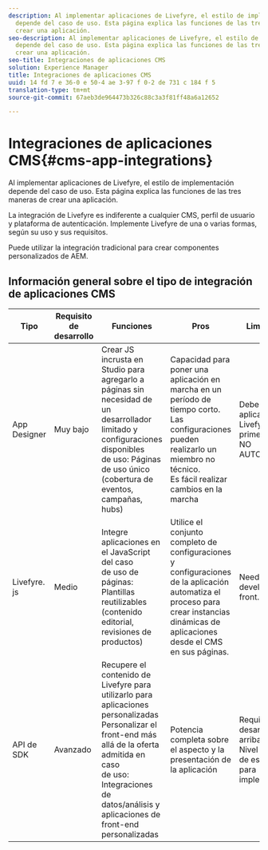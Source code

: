 ```yaml
---
description: Al implementar aplicaciones de Livefyre, el estilo de implementación
  depende del caso de uso. Esta página explica las funciones de las tres maneras de
  crear una aplicación.
seo-description: Al implementar aplicaciones de Livefyre, el estilo de implementación
  depende del caso de uso. Esta página explica las funciones de las tres maneras de
  crear una aplicación.
seo-title: Integraciones de aplicaciones CMS
solution: Experience Manager
title: Integraciones de aplicaciones CMS
uuid: 14 fd 7 e 36-0 e 50-4 ae 3-97 f 0-2 de 731 c 184 f 5
translation-type: tm+mt
source-git-commit: 67aeb3de964473b326c88c3a3f81ff48a6a12652

---
```



# Integraciones de aplicaciones CMS{#cms-app-integrations}

Al implementar aplicaciones de Livefyre, el estilo de implementación depende del caso de uso. Esta página explica las funciones de las tres maneras de crear una aplicación.

La integración de Livefyre es indiferente a cualquier CMS, perfil de usuario y plataforma de autenticación. Implemente Livefyre de una o varias formas, según su uso y sus requisitos.

Puede utilizar la integración tradicional para crear componentes personalizados de AEM.

## Información general sobre el tipo de integración de aplicaciones CMS

| Tipo | Requisito de desarrollo | Funciones | Pros | Limitaciones |
|--- |--- |--- |--- |--- |
| App Designer | Muy bajo | Crear JS incrusta en Studio para agregarlo a páginas sin necesidad de un desarrollador <br>limitado y configuraciones disponibles </br>de uso: Páginas de uso único (cobertura de eventos, campañas, hubs) | Capacidad para poner una aplicación en marcha en un período de tiempo corto. <br>Las configuraciones pueden realizarlo un miembro no técnico. <br>Es fácil realizar cambios en la marcha | Debe crear una aplicación con Livefyre Studio primero <br>NO AUTOMATIZADO |
| Livefyre. js | Medio | Integre aplicaciones en el JavaScript del caso <br>de uso de páginas: Plantillas reutilizables (contenido editorial, revisiones de productos) | Utilice el conjunto completo de configuraciones y configuraciones <br>de la aplicación automatiza el proceso para crear instancias dinámicas de aplicaciones desde el CMS en sus páginas. | Need a developer up front. |
| API de SDK | Avanzado | Recupere el contenido de Livefyre para utilizarlo para aplicaciones personalizadas <br>Personalizar el front-end más allá de la oferta admitida en caso <br>de uso: Integraciones de datos/análisis y aplicaciones de front-end personalizadas | Potencia completa sobre el aspecto y la presentación de la aplicación | Requiere de desarrollo hacia arriba. <br>Nivel más alto de esfuerzo dev para implementar. |
